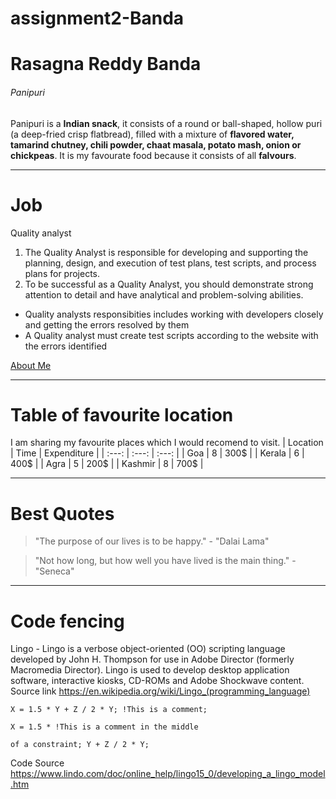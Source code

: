 # assignment2-Banda
# Rasagna Reddy Banda
###### Panipuri
Panipuri is a **Indian snack**, it consists of a round or ball-shaped, hollow puri (a deep-fried crisp flatbread), filled with a mixture of **flavored water, tamarind chutney, chili powder, chaat masala, potato mash, onion or chickpeas**. It is my favourate food because it consists of all **falvours**.

---
# Job

Quality analyst
1. The Quality Analyst is responsible for developing and supporting the planning, design, and execution of test plans, test scripts, and process plans for projects.
2. To be successful as a Quality Analyst, you should demonstrate strong attention to detail and have analytical and problem-solving abilities.


- Quality analysts responsibities includes working with developers closely and getting the errors resolved by them
- A Quality analyst must create test scripts according to the website with the errors identified

[About Me](AboutMe.md)

---
# Table of favourite location

I am sharing my favourite places which I would recomend to visit.
| Location | Time | Expenditure |
| :---: | :---: | :---: |
| Goa | 8 | 300$ |
| Kerala | 6 | 400$ |
| Agra | 5 | 200$ |
| Kashmir | 8 | 700$ |

---

# Best Quotes

 > "The purpose of our lives is to be happy." - "Dalai Lama"

 > "Not how long, but how well you have lived is the main thing." - "Seneca"

---
# Code fencing

Lingo - Lingo is a verbose object-oriented (OO) scripting language developed by John H. Thompson for use in Adobe Director (formerly Macromedia Director). Lingo is used to develop desktop application software, interactive kiosks, CD-ROMs and Adobe Shockwave content.
Source link <https://en.wikipedia.org/wiki/Lingo_(programming_language)>

```
X = 1.5 * Y + Z / 2 * Y; !This is a comment;

X = 1.5 * !This is a comment in the middle

of a constraint; Y + Z / 2 * Y;

```
Code Source <https://www.lindo.com/doc/online_help/lingo15_0/developing_a_lingo_model.htm>